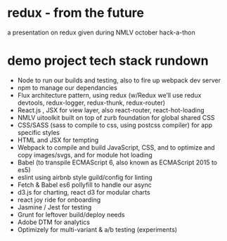 # redux - from the future
a presentation on redux given during NMLV october hack-a-thon



demo project tech stack rundown
=======================
* Node to run our builds and testing, also to fire up webpack dev server
* npm to manage our dependancies
* Flux architecture pattern, using redux (w/Redux we’ll use redux devtools, redux-logger, redux-thunk, redux-router)
* React.js , JSX for view layer, also react-router, react-hot-loading
* NMLV uitoolkit built on top of zurb foundation for global shared CSS
* CSS/SASS (sass to compile to css, using postcss compiler) for app specific styles
* HTML and JSX for tempting
* Webpack to compile and build JavaScript, CSS, and to optimize and copy images/svgs, and for module hot loading
* Babel (to transpile ECMAScript 6, also known as ECMAScript 2015 to es5)
* eslint  using airbnb style guild/config for linting
* Fetch & Babel es6 pollyfill to handle our async
* d3.js for charting, react d3 for modular charts
* react joy ride for onboarding
* Jasmine / Jest for testing
* Grunt for leftover build/deploy needs
* Adobe DTM for analytics
* Optimizely for multi-variant & a/b testing (experiments) 